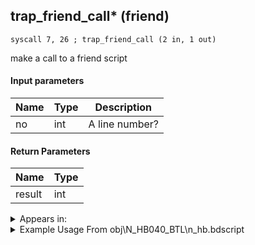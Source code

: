 ## trap_friend_call* (friend)

`syscall 7, 26 ; trap_friend_call (2 in, 1 out)`

make a call to a friend script

#### Input parameters
| Name | Type | Description
|------|------|------------
| no   | int   | A line number?


#### Return Parameters
| Name | Type
|------|-----
| result   | int   


<details>
	<summary>Appears in:</summary>
| filename | Entity (obj)
|----------|-------------
| obj\N_HB040_BTL\n_hb.bdscript       | ((N) Stitch (BTL) (HB))          

</details>

<details>
	<summary>Example Usage From obj\N_HB040_BTL\n_hb.bdscript</summary>
```
L69:
 pushFromFSp 0
 fetchValue 0
 syscall 2, 60 ; trap_limit_time (1 in, 1 out)
 pushImmf 0
 subf 
 supzf 
 jz L92
 pushFromPSpVal 80
 pushImm 525
 syscall 7, 26 ; trap_friend_call (2 in, 1 out)
 drop 
 jmp L92
```
</details>

